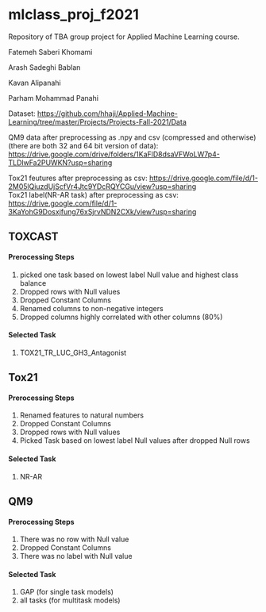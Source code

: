 # mlclass_proj_f2021

Repository of TBA group project for Applied Machine Learning course. </br>

Fatemeh Saberi Khomami

Arash Sadeghi Bablan

Kavan Alipanahi

Parham Mohammad Panahi


Dataset: https://github.com/hhaji/Applied-Machine-Learning/tree/master/Projects/Projects-Fall-2021/Data

QM9 data after preprocessing as .npy and csv (compressed and otherwise) (there are both 32 and 64 bit version of data): https://drive.google.com/drive/folders/1KaFlD8dsaVFWoLW7p4-TLDlwFa2PUWKN?usp=sharing

Tox21 feutures after preprocessing as csv: https://drive.google.com/file/d/1-2M05lQiuzdUjScfVr4Jtc9YDcRQYCGu/view?usp=sharing </br>
Tox21 label(NR-AR task) after preprocessing as csv: https://drive.google.com/file/d/1-3KaYohG9Dosxjfung76xSjrvNDN2CXk/view?usp=sharing



## TOXCAST
#### Prerocessing Steps
1. picked one task based on lowest label Null value and highest class balance
2. Dropped rows with Null values
3. Dropped Constant Columns
4. Renamed columns to non-negative integers
5. Dropped columns highly correlated with other columns (80%)

#### Selected Task
1. TOX21_TR_LUC_GH3_Antagonist


## Tox21
#### Prerocessing Steps
  1. Renamed features to natural numbers
  2. Dropped Constant Columns
  3. Dropped rows with Null values
  4. Picked Task based on lowest label Null values after dropped Null rows
 
#### Selected Task
1. NR-AR


## QM9
#### Prerocessing Steps
  1. There was no row with Null value
  2. Dropped Constant Columns
  3. There was no label with Null value
 
#### Selected Task
1. GAP (for single task models)
2. all tasks (for multitask models)
